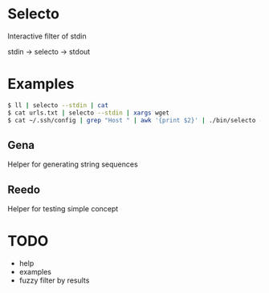 # Selecto
Interactive filter of stdin

stdin -> selecto -> stdout

# Examples
```bash
$ ll | selecto --stdin | cat
$ cat urls.txt | selecto --stdin | xargs wget
$ cat ~/.ssh/config | grep "Host " | awk '{print $2}' | ./bin/selecto --stdin | xargs -i ssh -tt {}
```

## Gena
Helper for generating string sequences

## Reedo
Helper for testing simple concept

# TODO

- help
- examples
- fuzzy filter by results
